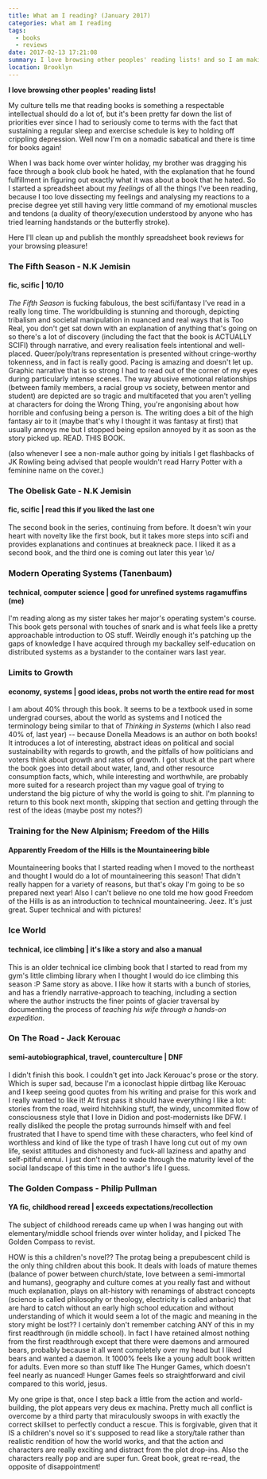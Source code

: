 ```yaml
---
title: What am I reading? (January 2017)
categories: what am I reading
tags:
  - books
  - reviews
date: 2017-02-13 17:21:08
summary: I love browsing other peoples' reading lists! and so I am making one too
location: Brooklyn
---
```


<strong>I love browsing other peoples' reading lists!</strong>
<!-- more -->

My culture tells me that reading books is something a respectable intellectual should do a lot of, but it's been pretty far down the list of priorities ever since I had to seriously come to terms with the fact that sustaining a regular sleep and exercise schedule is key to holding off crippling depression. Well now I'm on a nomadic sabatical and there is time for books again!

When I was back home over winter holiday, my brother was dragging his face through a book club book he hated, with the explanation that he found fulfillment in figuring out exactly what it was about a book that he hated. So I started a spreadsheet about my _feelings_ of all the things I've been reading, because I too love dissecting my feelings and analysing my reactions to a precise degree yet still having very little command of my emotional muscles and tendons (a duality of theory/execution understood by anyone who has tried learning handstands or the butterfly stroke).

Here I'll clean up and publish the monthly spreadsheet book reviews for your browsing pleasure!

<!-- more -->

### The Fifth Season - N.K Jemisin
#### fic, scific | 10/10

_The Fifth Season_ is fucking fabulous, the best scifi/fantasy I've read in a really long time. The worldbuilding is stunning and thorough, depicting tribalism and societal manipulation in nuanced and real ways that is Too Real, you don't get sat down with an explanation of anything that's going on so there's a lot of discovery (including the fact that the book is ACTUALLY SCIFI) through narrative, and every realisation feels intentional and well-placed. Queer/poly/trans representation is presented without cringe-worthy tokenness, and in fact is really good. Pacing is amazing and doesn't let up. Graphic narrative that is so strong I had to read out of the corner of my eyes during particularly intense scenes. The way abusive emotional relationships (between family members, a racial group vs society, between mentor and student) are depicted are so tragic and multifaceted that you aren't yelling at characters for doing the Wrong Thing, you're angonising about how horrible and confusing being a person is. The writing does a bit of the high fantasy air to it (maybe that's why I thought it was fantasy at first) that usually annoys me but I stopped being epsilon annoyed by it as soon as the story picked up. READ. THIS BOOK.

(also whenever I see a non-male author going by initials I get flashbacks of JK Rowling being advised that people wouldn't read Harry Potter with a feminine name on the cover.)

### The Obelisk Gate - N.K Jemisin
#### fic, scific | read this if you liked the last one

The second book in the series, continuing from before. It doesn't win your heart with novelty like the first book, but it takes more steps into scifi and provides explanations and continues at breakneck pace. I liked it as a second book, and the third one is coming out later this year \o/

### Modern Operating Systems (Tanenbaum)
#### technical, computer science | good for unrefined systems ragamuffins (me)

I'm reading along as my sister takes her major's operating system's course. This book gets personal with touches of snark and is what feels like a pretty approachable introduction to OS stuff. Weirdly enough it's patching up the gaps of knowledge I have acquired through my backalley self-education on distributed systems as a bystander to the container wars last year.

### Limits to Growth
#### economy, systems | good ideas, probs not worth the entire read for most

I am about 40% through this book. It seems to be a textbook used in some undergrad courses, about the world as systems and I noticed the terminology being similar to that of _Thinking in Systems_ (which I also read 40% of, last year) -- because Donella Meadows is an author on both books! It introduces a lot of interesting, abstract ideas on political and social sustainability with regards to growth, and the pitfalls of how politicians and voters think about growth and rates of growth. I got stuck at the part where the book goes into detail about water, land, and other resource consumption facts, which, while interesting and worthwhile, are probably more suited for a research project than my vague goal of trying to understand the big picture of why the world is going to shit. I'm planning to return to this book next month, skipping that section and getting through the rest of the ideas (maybe post my notes?)

### Training for the New Alpinism; Freedom of the Hills
#### Apparently Freedom of the Hills is the Mountaineering bible

Mountaineering books that I started reading when I moved to the northeast and thought I would do a lot of mountaineering this season! That didn't really happen for a variety of reasons, but that's okay I'm going to be so prepared next year! Also I can't believe no one told me how good Freedom of the Hills is as an introduction to technical mountaineering. Jeez. It's just great. Super technical and with pictures!

### Ice World
#### technical, ice climbing | it's like a story and also a manual

This is an older technical ice climbing book that I started to read from my gym's little climbing library when I thought I would do ice climbing this season :P Same story as above. I like how it starts with a bunch of stories, and has a friendly narrative-approach to teaching, including a section where the author instructs the finer points of glacier traversal by documenting the process of _teaching his wife through a hands-on expedition_.

### On The Road - Jack Kerouac
#### semi-autobiographical, travel, counterculture | DNF

I didn't finish this book. I couldn't get into Jack Kerouac's prose or the story. Which is super sad, because I'm a iconoclast hippie dirtbag like Kerouac and I keep seeing good quotes from his writing and praise for this work and I really wanted to like it! At first pass it should have everything I like a lot: stories from the road, weird hitchhiking stuff, the windy, uncommited flow of consciousness style that I love in Didion and post-modernists like DFW. I really disliked the people the protag surrounds himself with and feel frustrated that I have to spend time with these characters, who feel kind of worthless and kind of like the type of trash I have long cut out of my own life, sexist attitudes and dishonesty and fuck-all laziness and apathy and self-pitiful ennui. I just don't need to wade through the maturity level of the social landscape of this time in the author's life I guess.

### The Golden Compass - Philip Pullman
#### YA fic, childhood reread | exceeds expectations/recollection

The subject of childhood rereads came up when I was hanging out with elementary/middle school friends over winter holiday, and I picked The Golden Compass to revist.

HOW is this a children's novel?? The protag being a prepubescent child is the only thing children about this book. It deals with loads of mature themes (balance of power between church/state, love between a semi-immortal and humans), geography and culture comes at you really fast and without much explanation, plays on alt-history with renamings of abstract concepts (science is called philosophy or theology, electricity is called anbaric) that are hard to catch without an early high school education and without understanding of which it would seem a lot of the magic and meaning in the story might be lost?? I certainly don't remember catching ANY of this in my first readthrough (in middle school). In fact I have retained almost nothing from the first readthrough except that there were daemons and armoured bears, probably because it all went completely over my head but I liked bears and wanted a daemon. It 1000% feels like a young adult book written for adults. Even more so than stuff like The Hunger Games, which doesn't feel nearly as nuanced! Hunger Games feels so straightforward and civil compared to this world, jesus.

My one gripe is that, once I step back a little from the action and world-building, the plot appears very deus ex machina. Pretty much all conflict is overcome by a third party that miraculously swoops in with exactly the correct skillset to perfectly conduct a rescue. This is forgivable, given that it IS a children's novel so it's supposed to read like a story/tale rather than realistic rendition of how the world works, and that the action and characters are really exciting and distract from the plot drop-ins. Also the characters really pop and are super fun. Great book, great re-read, the opposite of disappointment!
